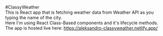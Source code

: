 #ClassyWeather  
This is React app that is fetching weather data from Weather API as you typing the name of the city.  
Here I'm using React Class-Based components and it's lifecycle methods.  
The app is hosted live here: https://aleksandro-classyweather.netlify.app/
